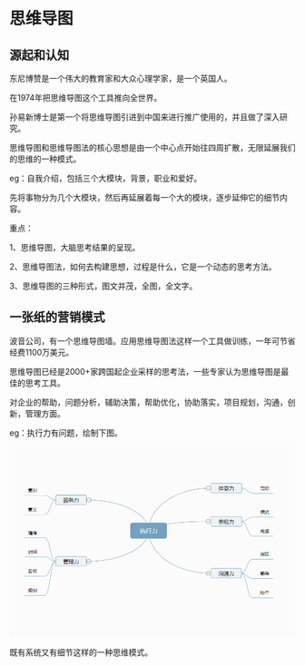 # 思维导图

## 源起和认知

东尼博赞是一个伟大的教育家和大众心理学家，是一个英国人。

在1974年把思维导图这个工具推向全世界。

孙易新博士是第一个将思维导图引进到中国来进行推广使用的，并且做了深入研究。

思维导图和思维导图法的核心思想是由一个中心点开始往四周扩散，无限延展我们的思维的一种模式。

eg：自我介绍，包括三个大模块，背景，职业和爱好。

先将事物分为几个大模块，然后再延展着每一个大的模块，逐步延伸它的细节内容。

重点：

1、思维导图，大脑思考结果的呈现。

2、思维导图法，如何去构建思想，过程是什么，它是一个动态的思考方法。

3、思维导图的三种形式，图文并茂，全图，全文字。

## 一张纸的营销模式

波音公司，有一个思维导图墙。应用思维导图法这样一个工具做训练，一年可节省经费1100万美元。

思维导图已经是2000+家跨国起企业采样的思考法，一些专家认为思维导图是最佳的思考工具。

对企业的帮助，问题分析，辅助决策，帮助优化，协助落实，项目规划，沟通，创新，管理方面。

eg：执行力有问题，绘制下图。

![执行力不足](/note/assets/imgs/zhixinglibuzu.png)

既有系统又有细节这样的一种思维模式。
